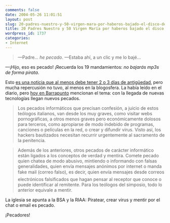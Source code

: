 ```yaml
---
comments: false
date: 2004-05-26 11:01:51
layout: post
slug: 20-padres-nuestro-y-50-virgen-mara-por-haberos-bajado-el-disco-de-david-bisbal
title: 20 Padres Nuestro y 50 Virgen María por haberos bajado el disco de David Bisbal
wordpress_id: 1737
categories:
- Internet
---
```


> &mdash;Padre… _he pecado_. &mdash;Estaba ahí, a un clic y me lo bajé…  

&mdash;¡Hijo, eso es pecado! ¡Recuerda los 19 mandamientos: _no bajarás mp3s de forma pirata_.





Esto [es una noticia que al menos debe tener 2 o 3 días de antigüedad](http://www.noticiasdot.com/publicaciones/2004/0504/2505/noticias250504/noticias250504-15.htm), pero mucha repercusión no tuvo, al menos en la blogosfera. La había leído en el diario, pero [hoy en Barrapunto](http://barrapunto.com/article.pl?sid=04/05/26/0014241) mencionan el tema: con la llegada de nuevas tecnologías llegan nuevos pecados.





> Los pecados informáticos que precisan confesión, a juicio de estos teólogos italianos, van desde los muy graves, como visitar webs pornográficas, a otros menos graves pero económicamente dolosos para terceros, como apropiarse de modo indebido de programas, canciones o películas en la red, o crear y difundir virus. Visto así, los hackers bautizados necesitan recurrir urgentemente al sacramento de la penitencia.
> 
> 


> 
> Además de los anteriores, otros pecados de carácter informático están ligados a los conceptos de verdad y mentira. Comete pecado quien chatea de modo abusivo, mintiendo o informando con falsas generalidades, quien envía mensajes anónimos por internet o manda fake mail (correo falso), es decir, quien envía mensajes desde correos electrónicos falsificados que hagan pensar al receptor que conoce o puede identificar al remitente. Para los teólogos del simposio, todo lo anterior equivale a mentir.





La iglesia se apunta a la BSA y la RIAA: Piratear, crear virus y mentir por el chat o email es pecado.





¡Pecadores!




 
